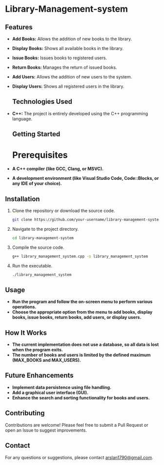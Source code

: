 # Library-Management-system

## Features
- **Add Books:** Allows the addition of new books to the library.
- **Display Books:** Shows all available books in the library.
- **Issue Books:** Issues books to registered users.
- **Return Books:**  Manages the return of issued books.
- **Add Users:** Allows the addition of new users to the system.
- **Display Users:** Shows all registered users in the library.

  ## Technologies Used
- **C++:** The project is entirely developed using the C++ programming language.
  ## Getting Started
  # Prerequisites
 - **A C++ compiler (like GCC, Clang, or MSVC).**
- **A development environment (like Visual Studio Code, Code::Blocks, or any IDE of your choice).**
## Installation
1. Clone the repository or download the source code.
   ```sh
   git clone https://github.com/your-username/library-management-system.git
2. Navigate to the project directory.
    ```sh
    cd library-management-system
3. Compile the source code.
    ```sh
    g++ library_management_system.cpp -o library_management_system
4. Run the executable.
    ```sh
    ./library_management_system
     ```
## Usage
- **Run the program and follow the on-screen menu to perform various operations.**
- **Choose the appropriate option from the menu to add books, display books, issue books, return books, add users, or display users.**
## How It Works
- **The current implementation does not use a database, so all data is lost when the program exits.**
- **The number of books and users is limited by the defined maximum (MAX_BOOKS and MAX_USERS).**
## Future Enhancements
- **Implement data persistence using file handling.**
- **Add a graphical user interface (GUI).**
- **Enhance the search and sorting functionality for books and users.**
## Contributing
Contributions are welcome! Please feel free to submit a Pull Request or open an Issue to suggest improvements.
## Contact
For any questions or suggestions, please contact arslan1790@gmail.com.
